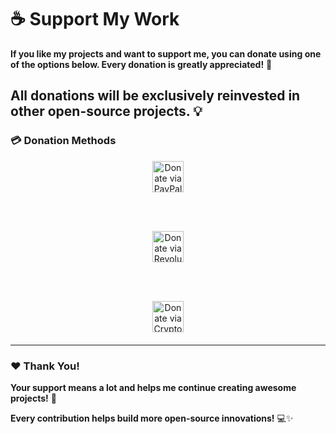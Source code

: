 # ☕ Support My Work

**If you like my projects and want to support me, you can donate using one of the options below. Every donation is greatly appreciated!** 🙌

## **All donations will be exclusively reinvested in other open-source projects.** 💡

### 💳 Donation Methods

<div align="center" style="margin-bottom: 20px;">
  
  <a href="https://paypal.me/GabrielPolverini?country.x=IT&locale.x=it_IT" target="_blank" style="margin: 10px;">
    <img src="https://img.shields.io/badge/Donate%20-PayPal-0070BA?style=for-the-badge&logo=paypal&logoColor=white" height="50" alt="Donate via PayPal" />
  </a>
  
  <br><br>
  
  <a href="https://revolut.me/ilgabry2" target="_blank" style="margin: 10px;">
    <img src="https://img.shields.io/badge/Donate%20-Revolut-0075EB?style=for-the-badge&logo=revolut&logoColor=white" height="50" alt="Donate via Revolut" />
  </a>
  
  <br><br>
  
  <a href="https://github.com/Lotverp/Lotverp/blob/main/crypto.md" target="_blank" style="margin: 10px;">
    <img src="https://img.shields.io/badge/Donate%20-Crypto-F7931A?style=for-the-badge&logo=bitcoin&logoColor=white" height="50" alt="Donate via Crypto" />
  </a>
  
</div>

---

### ❤️ Thank You!
**Your support means a lot and helps me continue creating awesome projects!** 🚀

**Every contribution helps build more open-source innovations!** 💻✨
